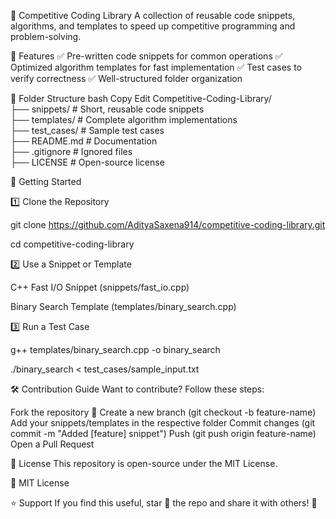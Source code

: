 🚀 Competitive Coding Library
A collection of reusable code snippets, algorithms, and templates to speed up competitive programming and problem-solving.

📌 Features
✅ Pre-written code snippets for common operations
✅ Optimized algorithm templates for fast implementation
✅ Test cases to verify correctness
✅ Well-structured folder organization

📂 Folder Structure
bash
Copy
Edit
Competitive-Coding-Library/  
├── snippets/        # Short, reusable code snippets  
├── templates/       # Complete algorithm implementations  
├── test_cases/      # Sample test cases  
├── README.md        # Documentation  
├── .gitignore       # Ignored files  
├── LICENSE          # Open-source license  

🚀 Getting Started

1️⃣ Clone the Repository

git clone https://github.com/AdityaSaxena914/competitive-coding-library.git

cd competitive-coding-library

2️⃣ Use a Snippet or Template

C++ Fast I/O Snippet (snippets/fast_io.cpp)

Binary Search Template (templates/binary_search.cpp)

3️⃣ Run a Test Case

g++ templates/binary_search.cpp -o binary_search  

./binary_search < test_cases/sample_input.txt  

🛠️ Contribution Guide
Want to contribute? Follow these steps:

Fork the repository 🍴
Create a new branch (git checkout -b feature-name)
Add your snippets/templates in the respective folder
Commit changes (git commit -m "Added [feature] snippet")
Push (git push origin feature-name)
Open a Pull Request

📜 License
This repository is open-source under the MIT License.

📌 MIT License

⭐ Support
If you find this useful, star 🌟 the repo and share it with others! 🚀

